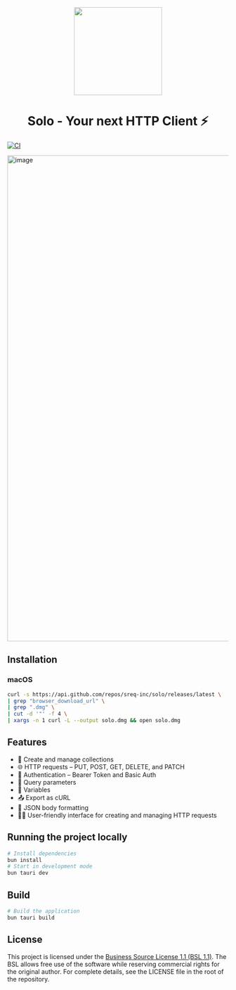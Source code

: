 <div align="center">
  <img src="https://res.cloudinary.com/dje6m1lab/image/upload/v1745970240/solo_vdht4s.webp" height="200" width="200"/>
  <h1>Solo - Your next HTTP Client ⚡</h1>
</div>


[![CI](https://github.com/sreq-inc/Solo/actions/workflows/ci.yml/badge.svg)](https://github.com/sreq-inc/Solo/actions/workflows/ci.yml)

<img width="1106" alt="image" src="https://github.com/user-attachments/assets/1edebfa9-ff8a-466a-a5ae-4b8eed207a39" />




## Installation

### macOS

```bash
curl -s https://api.github.com/repos/sreq-inc/solo/releases/latest \
| grep "browser_download_url" \
| grep ".dmg" \
| cut -d '"' -f 4 \
| xargs -n 1 curl -L --output solo.dmg && open solo.dmg
```

## Features

- 📁 Create and manage collections
- 🌐 HTTP requests – PUT, POST, GET, DELETE, and PATCH
- 🔐 Authentication – Bearer Token and Basic Auth
- 🧩 Query parameters
- 🧪 Variables
- 📤 Export as cURL
- 📝 JSON body formatting
- 🧑‍💻 User-friendly interface for creating and managing HTTP requests

## Running the project locally

```bash
# Install dependencies
bun install
# Start in development mode
bun tauri dev
```

## Build

```bash
# Build the application
bun tauri build
```

## License

This project is licensed under the [Business Source License 1.1 (BSL 1.1)](https://mariadb.com/bsl11/).
The BSL allows free use of the software while reserving commercial rights for the original author. For complete details, see the LICENSE file in the root of the repository.
